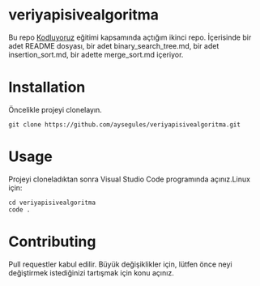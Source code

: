 # veriyapisivealgoritma
Bu repo [Kodluyoruz](https://kodluyoruz.org/) eğitimi kapsamında açtığım ikinci repo. İçerisinde bir adet README dosyası, bir adet binary_search_tree.md, bir adet insertion_sort.md, bir adette merge_sort.md içeriyor.

# Installation
Öncelikle projeyi clonelayın.
```
git clone https://github.com/aysegules/veriyapisivealgoritma.git
```

# Usage 
Projeyi cloneladıktan sonra Visual Studio Code programında açınız.Linux için:
```
cd veriyapisivealgoritma
code .
```

# Contributing
Pull requestler kabul edilir. Büyük değişiklikler için, lütfen önce neyi değiştirmek istediğinizi tartışmak için konu açınız.
